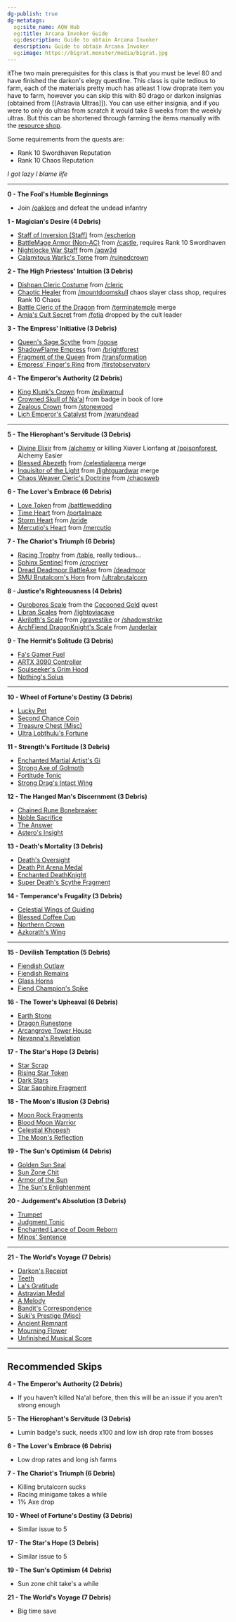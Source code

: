 ```yaml
---
dg-publish: true
dg-metatags:
  og:site_name: AQW Hub
  og:title: Arcana Invoker Guide
  og:description: Guide to obtain Arcana Invoker
  description: Guide to obtain Arcana Invoker
  og:image: https://bigrat.monster/media/bigrat.jpg
---
```

itThe two main prerequisites for this class is that you must be level 80 and have finished the darkon's elegy questline. This class is quite tedious to farm, each of the materials pretty much has atleast 1 low droprate item you have to farm, however you can skip this with 80 drago or darkon insignias (obtained from [[Astravia Ultras]]). You can use either insignia, and if you were to only do ultras from scratch it would take 8 weeks from the weekly ultras. But this can be shortened through farming the items manually with the [resource shop](http://aqwwiki.wikidot.com/arcana-invoker-resource-shop).

Some requirements from the quests are:
- Rank 10 Swordhaven Reputation
- Rank 10 Chaos Reputation

*I got lazy I blame life*

---

**0 - The Fool's Humble Beginnings**
- Join [/oaklore](http://aqwwiki.wikidot.com/oaklore) and defeat the undead infantry

**1 - Magician's Desire (4 Debris)**
- [Staff of Inversion (Staff)](http://aqwwiki.wikidot.com/staff-of-inversion-staff) from [/escherion](http://aqwwiki.wikidot.com/escherion-s-tower)
- [BattleMage Armor (Non-AC)](http://aqwwiki.wikidot.com/battlemage-armor-non-ac) from [/castle](http://aqwwiki.wikidot.com/swordhaven-castle-location), requires Rank 10 Swordhaven
- [Nightlocke War Staff](http://aqwwiki.wikidot.com/nightlocke-war-staff) from [/aqw3d](http://aqwwiki.wikidot.com/3d-battleon)
- [Calamitous Warlic's Tome](http://aqwwiki.wikidot.com/calamitous-warlic-s-tome) from [/ruinedcrown](http://aqwwiki.wikidot.com/ruined-crown)

**2 - The High Priestess' Intuition (3 Debris)**
- [Dishpan Cleric Costume](http://aqwwiki.wikidot.com/dishpan-cleric-costume) from [/cleric](http://aqwwiki.wikidot.com/cleric)
- [Chaotic Healer](http://aqwwiki.wikidot.com/chaotic-healer) from [/mountdoomskull](http://aqwwiki.wikidot.com/mount-doomskull-location) chaos slayer class shop, requires Rank 10 Chaos
- [Battle Cleric of the Dragon](http://aqwwiki.wikidot.com/battle-cleric-of-the-dragon) from [/terminatemple](http://aqwwiki.wikidot.com/termina-temple) merge
- [Amia's Cult Secret](http://aqwwiki.wikidot.com/amia-s-cult-secret) from [/fotia](http://aqwwiki.wikidot.com/fotia) dropped by the cult leader

**3 - The Empress' Initiative (3 Debris)**
- [Queen's Sage Scythe](http://aqwwiki.wikidot.com/queen-s-sage-scythe) from [/goose](http://aqwwiki.wikidot.com/cysero-s-secret)
- [ShadowFlame Empress](http://aqwwiki.wikidot.com/shadowflame-empress) from [/brightforest](http://aqwwiki.wikidot.com/brightforest-merge)
- [Fragment of the Queen](http://aqwwiki.wikidot.com/fragment-of-the-queen) from [/transformation](http://aqwwiki.wikidot.com/transformation)
- [Empress' Finger's Ring](http://aqwwiki.wikidot.com/empress-finger-s-ring) from [/firstobservatory](http://aqwwiki.wikidot.com/first-observatory)

**4 - The Emperor's Authority (2 Debris)**
- [King Klunk's Crown](http://aqwwiki.wikidot.com/king-klunk-s-crown) from [/evilwarnul](http://aqwwiki.wikidot.com/evil-war-nulgath)
- [Crowned Skull of Na'al](http://aqwwiki.wikidot.com/crowned-skull-of-na-al) from badge in book of lore
- [Zealous Crown](http://aqwwiki.wikidot.com/zealous-crown) from [/stonewood](http://aqwwiki.wikidot.com/stonewood)
- [Lich Emperor's Catalyst](http://aqwwiki.wikidot.com/lich-emperor-s-catalyst) from [/warundead](http://aqwwiki.wikidot.com/undead-war-location)

---

**5 - The Hierophant's Servitude (3 Debris)**
- [Divine Elixir](http://aqwwiki.wikidot.com/divine-elixir) from [/alchemy](http://aqwwiki.wikidot.com/alchemy-location) or killing Xiaver Lionfang at [/poisonforest](http://aqwwiki.wikidot.com/poison-forest), Alchemy Easier
- [Blessed Abezeth](http://aqwwiki.wikidot.com/blessed-abezeth) from [/celestialarena](http://aqwwiki.wikidot.com/blessed-abezeth) merge
- [Inquisitor of the Light](http://aqwwiki.wikidot.com/inquisitor-of-the-light) from [/lightguardwar](http://aqwwiki.wikidot.com/lightguard-war-location) merge
- [Chaos Weaver Cleric's Doctrine](http://aqwwiki.wikidot.com/chaos-weaver-cleric-s-doctrine) from [/chaosweb](http://aqwwiki.wikidot.com/chaos-web)

**6 - The Lover's Embrace (6 Debris)**
- [Love Token](http://aqwwiki.wikidot.com/love-token) from [/battlewedding](http://aqwwiki.wikidot.com/battle-wedding)
- [Time Heart](http://aqwwiki.wikidot.com/time-heart) from [/portalmaze](http://aqwwiki.wikidot.com/paradox-portal)
- [Storm Heart](http://aqwwiki.wikidot.com/storm-heart) from [/pride](http://aqwwiki.wikidot.com/pride)
- [Mercutio's Heart](http://aqwwiki.wikidot.com/mercutio-s-heart) from [/mercutio](http://aqwwiki.wikidot.com/mercutio-location)

**7 - The Chariot's Triumph (6 Debris)**
- [Racing Trophy](http://aqwwiki.wikidot.com/racing-trophy) from [/table](http://aqwwiki.wikidot.com/table-location), really tedious...
- [Sphinx Sentinel](http://aqwwiki.wikidot.com/sphinx-sentinel) from [/crocriver](http://aqwwiki.wikidot.com/crocodile-river)
- [Dread Deadmoor BattleAxe](http://aqwwiki.wikidot.com/dread-deadmoor-battleaxe) from [/deadmoor](http://aqwwiki.wikidot.com/deadmoor)
- [SMU Brutalcorn's Horn](http://aqwwiki.wikidot.com/smu-brutalcorn-s-horn) from [/ultrabrutalcorn](http://aqwwiki.wikidot.com/ultra-brutalcorn-location) 

**8 - Justice's Righteousness (4 Debris)**
- [Ouroboros Scale](http://aqwwiki.wikidot.com/ouroboros-scale) from the [Cocooned Gold](http://aqwwiki.wikidot.com/brentan-s-quests#Camlan) quest
- [Libran Scales](http://aqwwiki.wikidot.com/libran-scales) from [/lightoviacave](http://aqwwiki.wikidot.com/lightovia-cave)
- [Akriloth's Scale](http://aqwwiki.wikidot.com/akriloth-s-scale) from [/gravestike](http://aqwwiki.wikidot.com/gravestrike) or [/shadowstrike](http://aqwwiki.wikidot.com/shadowstrike)
- [ArchFiend DragonKnight's Scale](http://aqwwiki.wikidot.com/archfiend-dragonknight-s-scale) from [/underlair](http://aqwwiki.wikidot.com/underlair)

**9 - The Hermit's Solitude (3 Debris)**
- [Fa's Gamer Fuel](http://aqwwiki.wikidot.com/fa-s-gamer-fuel)
- [ARTX 3090 Controller](http://aqwwiki.wikidot.com/artx-3090-controller)
- [Soulseeker's Grim Hood](http://aqwwiki.wikidot.com/soulseeker-s-grim-hood)
- [Nothing's Solus](http://aqwwiki.wikidot.com/nothing-s-solus)

---

**10 - Wheel of Fortune's Destiny (3 Debris)**
- [Lucky Pet](http://aqwwiki.wikidot.com/lucky-pet)
- [Second Chance Coin](http://aqwwiki.wikidot.com/second-chance-coin)   
- [Treasure Chest (Misc)](http://aqwwiki.wikidot.com/treasure-chest-misc)   
- [Ultra Lobthulu's Fortune](http://aqwwiki.wikidot.com/ultra-lobthulu-s-fortune) 

**11 - Strength's Fortitude (3 Debris)**
- [Enchanted Martial Artist's Gi](http://aqwwiki.wikidot.com/enchanted-martial-artist-s-gi)
- [Strong Axe of Golmoth](http://aqwwiki.wikidot.com/strong-axe-of-golmoth)
- [Fortitude Tonic](http://aqwwiki.wikidot.com/fortitude-tonic) 
- [Strong Drag's Intact Wing](http://aqwwiki.wikidot.com/strong-drag-s-intact-wing)

**12 - The Hanged Man's Discernment (3 Debris)**
- [Chained Rune Bonebreaker](http://aqwwiki.wikidot.com/chained-rune-bonebreaker)
- [Noble Sacrifice](http://aqwwiki.wikidot.com/noble-sacrifice)
- [The Answer](http://aqwwiki.wikidot.com/the-answer)
- [Astero's Insight](http://aqwwiki.wikidot.com/astero-s-insight)

**13 - Death's Mortality (3 Debris)**
- [Death's Oversight](http://aqwwiki.wikidot.com/death-s-oversight)
- [Death Pit Arena Medal](http://aqwwiki.wikidot.com/death-pit-arena-medal) 
- [Enchanted DeathKnight](http://aqwwiki.wikidot.com/enchanted-deathknight)
- [Super Death's Scythe Fragment](http://aqwwiki.wikidot.com/super-death-s-scythe-fragment)

**14 - Temperance's Frugality (3 Debris)**
- [Celestial Wings of Guiding](http://aqwwiki.wikidot.com/celestial-wings-of-guiding) 
- [Blessed Coffee Cup](http://aqwwiki.wikidot.com/blessed-coffee-cup)
- [Northern Crown](http://aqwwiki.wikidot.com/northern-crown)
- [Azkorath's Wing](http://aqwwiki.wikidot.com/azkorath-s-wing)

---

**15 - Devilish Temptation (5 Debris)**
- [Fiendish Outlaw](http://aqwwiki.wikidot.com/fiendish-outlaw) 
- [Fiendish Remains](http://aqwwiki.wikidot.com/fiendish-remains) 
- [Glass Horns](http://aqwwiki.wikidot.com/glass-horns) 
- [Fiend Champion's Spike](http://aqwwiki.wikidot.com/fiend-champion-s-spike)

**16 - The Tower's Upheaval (6 Debris)**
- [Earth Stone](http://aqwwiki.wikidot.com/earth-stone)
- [Dragon Runestone](http://aqwwiki.wikidot.com/dragon-runestone)
- [Arcangrove Tower House](http://aqwwiki.wikidot.com/arcangrove-tower-house)
- [Nevanna's Revelation](http://aqwwiki.wikidot.com/nevanna-s-revelation)

**17 - The Star's Hope (3 Debris)**
- [Star Scrap](http://aqwwiki.wikidot.com/star-scrap) 
- [Rising Star Token](http://aqwwiki.wikidot.com/rising-star-token) 
- [Dark Stars](http://aqwwiki.wikidot.com/dark-stars) 
- [Star Sapphire Fragment](http://aqwwiki.wikidot.com/star-sapphire-fragment)

**18 - The Moon's Illusion (3 Debris)**
- [Moon Rock Fragments](http://aqwwiki.wikidot.com/moon-rock-fragments) 
- [Blood Moon Warrior](http://aqwwiki.wikidot.com/blood-moon-warrior)
- [Celestial Khopesh](http://aqwwiki.wikidot.com/celestial-khopesh)
- [The Moon's Reflection](http://aqwwiki.wikidot.com/the-moon-s-reflection)

**19 - The Sun's Optimism (4 Debris)**
- [Golden Sun Seal](http://aqwwiki.wikidot.com/golden-sun-seal) 
- [Sun Zone Chit](http://aqwwiki.wikidot.com/sun-zone-chit) 
- [Armor of the Sun](http://aqwwiki.wikidot.com/armor-of-the-sun) 
- [The Sun's Enlightenment](http://aqwwiki.wikidot.com/the-sun-s-enlightenment)

**20 - Judgement's Absolution (3 Debris)**
- [Trumpet](http://aqwwiki.wikidot.com/trumpet) 
- [Judgment Tonic](http://aqwwiki.wikidot.com/judgment-tonic) 
- [Enchanted Lance of Doom Reborn](http://aqwwiki.wikidot.com/enchanted-lance-of-doom-reborn) 
- [Minos' Sentence](http://aqwwiki.wikidot.com/minos-sentence) 

---

**21 - The World's Voyage (7 Debris)**
- [Darkon's Receipt](http://aqwwiki.wikidot.com/darkon-s-receipt) 
- [Teeth](http://aqwwiki.wikidot.com/teeth) 
- [La's Gratitude](http://aqwwiki.wikidot.com/la-s-gratitude)
- [Astravian Medal](http://aqwwiki.wikidot.com/astravian-medal) 
- [A Melody](http://aqwwiki.wikidot.com/a-melody) 
- [Bandit's Correspondence](http://aqwwiki.wikidot.com/bandit-s-correspondence) 
- [Suki's Prestige (Misc)](http://aqwwiki.wikidot.com/suki-s-prestige-misc)   
- [Ancient Remnant](http://aqwwiki.wikidot.com/ancient-remnant) 
- [Mourning Flower](http://aqwwiki.wikidot.com/mourning-flower) 
- [Unfinished Musical Score](http://aqwwiki.wikidot.com/unfinished-musical-score)

---

## Recommended Skips
**4 - The Emperor's Authority (2 Debris)**
- If you haven't killed Na'al before, then this will be an issue if you aren't strong enough

**5 - The Hierophant's Servitude (3 Debris)**
- Lumin badge's suck, needs x100 and low ish drop rate from bosses

**6 - The Lover's Embrace (6 Debris)**
- Low drop rates and long ish farms

**7 - The Chariot's Triumph (6 Debris)**
- Killing brutalcorn sucks
- Racing minigame takes a while
- 1% Axe drop

**10 - Wheel of Fortune's Destiny (3 Debris)**
- Similar issue to 5

**17 - The Star's Hope (3 Debris)**
- Similar issue to 5

**19 - The Sun's Optimism (4 Debris)**
- Sun zone chit take's a while

**21 - The World's Voyage (7 Debris)**
- Big time save